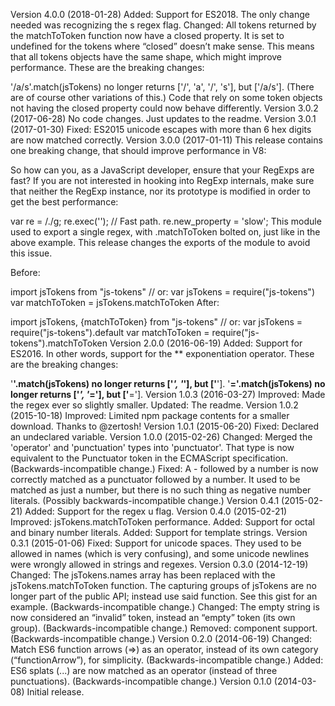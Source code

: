Version 4.0.0 (2018-01-28)
Added: Support for ES2018. The only change needed was recognizing the s regex flag.
Changed: All tokens returned by the matchToToken function now have a closed property. It is set to undefined for the tokens where “closed” doesn’t make sense. This means that all tokens objects have the same shape, which might improve performance.
These are the breaking changes:

'/a/s'.match(jsTokens) no longer returns ['/', 'a', '/', 's'], but ['/a/s']. (There are of course other variations of this.)
Code that rely on some token objects not having the closed property could now behave differently.
Version 3.0.2 (2017-06-28)
No code changes. Just updates to the readme.
Version 3.0.1 (2017-01-30)
Fixed: ES2015 unicode escapes with more than 6 hex digits are now matched correctly.
Version 3.0.0 (2017-01-11)
This release contains one breaking change, that should improve performance in V8:

So how can you, as a JavaScript developer, ensure that your RegExps are fast? If you are not interested in hooking into RegExp internals, make sure that neither the RegExp instance, nor its prototype is modified in order to get the best performance:

var re = /./g;
re.exec('');  // Fast path.
re.new_property = 'slow';
This module used to export a single regex, with .matchToToken bolted on, just like in the above example. This release changes the exports of the module to avoid this issue.

Before:

import jsTokens from "js-tokens"
// or:
var jsTokens = require("js-tokens")
var matchToToken = jsTokens.matchToToken
After:

import jsTokens, {matchToToken} from "js-tokens"
// or:
var jsTokens = require("js-tokens").default
var matchToToken = require("js-tokens").matchToToken
Version 2.0.0 (2016-06-19)
Added: Support for ES2016. In other words, support for the ** exponentiation operator.
These are the breaking changes:

'**'.match(jsTokens) no longer returns ['*', '*'], but ['**'].
'**='.match(jsTokens) no longer returns ['*', '*='], but ['**='].
Version 1.0.3 (2016-03-27)
Improved: Made the regex ever so slightly smaller.
Updated: The readme.
Version 1.0.2 (2015-10-18)
Improved: Limited npm package contents for a smaller download. Thanks to @zertosh!
Version 1.0.1 (2015-06-20)
Fixed: Declared an undeclared variable.
Version 1.0.0 (2015-02-26)
Changed: Merged the 'operator' and 'punctuation' types into 'punctuator'. That type is now equivalent to the Punctuator token in the ECMAScript specification. (Backwards-incompatible change.)
Fixed: A - followed by a number is now correctly matched as a punctuator followed by a number. It used to be matched as just a number, but there is no such thing as negative number literals. (Possibly backwards-incompatible change.)
Version 0.4.1 (2015-02-21)
Added: Support for the regex u flag.
Version 0.4.0 (2015-02-21)
Improved: jsTokens.matchToToken performance.
Added: Support for octal and binary number literals.
Added: Support for template strings.
Version 0.3.1 (2015-01-06)
Fixed: Support for unicode spaces. They used to be allowed in names (which is very confusing), and some unicode newlines were wrongly allowed in strings and regexes.
Version 0.3.0 (2014-12-19)
Changed: The jsTokens.names array has been replaced with the jsTokens.matchToToken function. The capturing groups of jsTokens are no longer part of the public API; instead use said function. See this gist for an example. (Backwards-incompatible change.)
Changed: The empty string is now considered an “invalid” token, instead an “empty” token (its own group). (Backwards-incompatible change.)
Removed: component support. (Backwards-incompatible change.)
Version 0.2.0 (2014-06-19)
Changed: Match ES6 function arrows (=>) as an operator, instead of its own category (“functionArrow”), for simplicity. (Backwards-incompatible change.)
Added: ES6 splats (...) are now matched as an operator (instead of three punctuations). (Backwards-incompatible change.)
Version 0.1.0 (2014-03-08)
Initial release.
